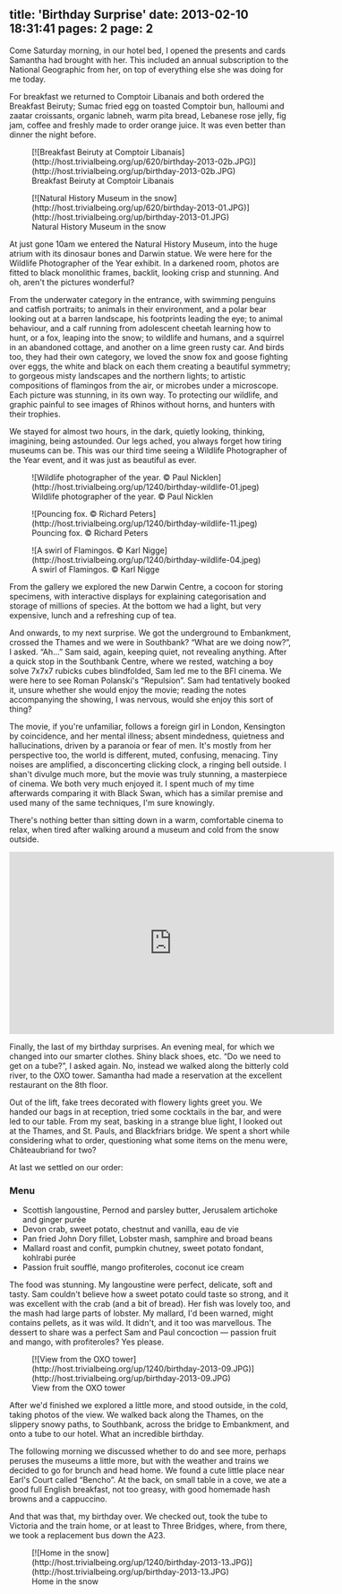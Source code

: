 title: 'Birthday Surprise'
date: 2013-02-10 18:31:41
pages: 2
page: 2
---
Come Saturday morning, in our hotel bed, I opened the presents and cards Samantha had brought with her. This included an annual subscription to the National Geographic from her, on top of everything else she was doing for me today.

For breakfast we returned to Comptoir Libanais and both ordered the Breakfast Beiruty; Sumac fried egg on toasted Comptoir bun, halloumi and zaatar croissants, organic labneh, warm pita bread, Lebanese rose jelly, fig jam, coffee and freshly made to order orange juice. It was even better than dinner the night before.

<figure class="generated-figure generated-figure--620 generated-figure--portrait">[![Breakfast Beiruty at Comptoir Libanais](http://host.trivialbeing.org/up/620/birthday-2013-02b.JPG)](http://host.trivialbeing.org/up/birthday-2013-02b.JPG)<figcaption class="generated-figure-caption">Breakfast Beiruty at Comptoir Libanais</figcaption></figure>

<figure class="generated-figure generated-figure--620 generated-figure--portrait">[![Natural History Museum in the snow](http://host.trivialbeing.org/up/620/birthday-2013-01.JPG)](http://host.trivialbeing.org/up/birthday-2013-01.JPG)<figcaption class="generated-figure-caption">Natural History Museum in the snow</figcaption></figure>

At just gone 10am we entered the Natural History Museum, into the huge atrium with its dinosaur bones and Darwin statue. We were here for the Wildlife Photographer of the Year exhibit. In a darkened room, photos are fitted to black monolithic frames, backlit, looking crisp and stunning. And oh, aren't the pictures wonderful?

From the underwater category in the entrance, with swimming penguins and catfish portraits; to animals in their environment, and a polar bear looking out at a barren landscape, his footprints leading the eye; to animal behaviour, and a calf running from adolescent cheetah learning how to hunt, or a fox, leaping into the snow; to wildlife and humans, and a squirrel in an abandoned cottage, and another on a lime green rusty car. And birds too, they had their own category, we loved the snow fox and goose fighting over eggs, the white and black on each them creating a beautiful symmetry; to gorgeous misty landscapes and the northern lights; to artistic compositions of flamingos from the air, or microbes under a microscope. Each picture was stunning, in its own way. To protecting our wildlife, and graphic painful to see images of Rhinos without horns, and hunters with their trophies.

We stayed for almost two hours, in the dark, quietly looking, thinking, imagining, being astounded. Our legs ached, you always forget how tiring museums can be. This was our third time seeing a Wildlife Photographer of the Year event, and it was just as beautiful as ever.

<figure class="generated-figure generated-figure--retina generated-figure--620 generated-figure--landscape">![Wildlife photographer of the year. © Paul Nicklen](http://host.trivialbeing.org/up/1240/birthday-wildlife-01.jpeg)<figcaption class="generated-figure-caption">Wildlife photographer of the year. © Paul Nicklen</figcaption></figure>

<figure class="generated-figure generated-figure--retina generated-figure--620 generated-figure--landscape">![Pouncing fox. © Richard Peters](http://host.trivialbeing.org/up/1240/birthday-wildlife-11.jpeg)<figcaption class="generated-figure-caption">Pouncing fox. © Richard Peters</figcaption></figure>

<figure class="generated-figure generated-figure--retina generated-figure--620 generated-figure--landscape">![A swirl of Flamingos. © Karl Nigge](http://host.trivialbeing.org/up/1240/birthday-wildlife-04.jpeg)<figcaption class="generated-figure-caption">A swirl of Flamingos. © Karl Nigge</figcaption></figure>

From the gallery we explored the new Darwin Centre, a cocoon for storing specimens, with interactive displays for explaining categorisation and storage of millions of species. At the bottom we had a light, but very expensive, lunch and a refreshing cup of tea.

And onwards, to my next surprise. We got the underground to Embankment, crossed the Thames and we were in Southbank? “What are we doing now?”, I asked. “Ah…” Sam said, again, keeping quiet, not revealing anything. After a quick stop in the Southbank Centre, where we rested, watching a boy solve 7x7x7 rubicks cubes blindfolded, Sam led me to the BFI cinema. We were here to see Roman Polanski's “Repulsion”. Sam had tentatively booked it, unsure whether she would enjoy the movie; reading the notes accompanying the showing, I was nervous, would she enjoy this sort of thing?

The movie, if you're unfamiliar, follows a foreign girl in London, Kensington by coincidence, and her mental illness; absent mindedness, quietness and hallucinations, driven by a paranoia or fear of men. It's mostly from her perspective too, the world is different, muted, confusing, menacing. Tiny noises are amplified, a disconcerting clicking clock, a ringing bell outside. I shan't divulge much more, but the movie was truly stunning, a masterpiece of cinema. We both very much enjoyed it. I spent much of my time afterwards comparing it with Black Swan, which has a similar premise and used many of the same techniques, I'm sure knowingly.

There's nothing better than sitting down in a warm, comfortable cinema to relax, when tired after walking around a museum and cold from the snow outside.

<iframe width="580" height="325" src="http://www.youtube.com/embed/iO0niGPR5S4?rel=0" frameborder="0" allowfullscreen></iframe>

Finally, the last of my birthday surprises. An evening meal, for which we changed into our smarter clothes. Shiny black shoes, etc. “Do we need to get on a tube?”, I asked again. No, instead we walked along the bitterly cold river, to the OXO tower. Samantha had made a reservation at the excellent restaurant on the 8th floor.

Out of the lift, fake trees decorated with flowery lights greet you. We handed our bags in at reception, tried some cocktails in the bar, and were led to our table. From my seat, basking in a strange blue light, I looked out at the Thames, and St. Pauls, and Blackfriars bridge. We spent a short while considering what to order, questioning what some items on the menu were, Châteaubriand for two?

At last we settled on our order:

<div class="menu">

### Menu

*   Scottish langoustine, Pernod and parsley butter, Jerusalem artichoke and ginger purée
*   Devon crab, sweet potato, chestnut and vanilla, eau de vie
*   Pan fried John Dory fillet, Lobster mash, samphire and broad beans
*   Mallard roast and confit, pumpkin chutney, sweet potato fondant, kohlrabi purée
*   Passion fruit soufflé, mango profiteroles, coconut ice cream
</div>

The food was stunning. My langoustine were perfect, delicate, soft and tasty. Sam couldn't believe how a sweet potato could taste so strong, and it was excellent with the crab (and a bit of bread). Her fish was lovely too, and the mash had large parts of lobster. My mallard, I'd been warned, might contains pellets, as it was wild. It didn't, and it too was marvellous. The dessert to share was a perfect Sam and Paul concoction — passion fruit and mango, with profiteroles? Yes please.

<figure class="generated-figure generated-figure--retina generated-figure--620 generated-figure--landscape">[![View from the OXO tower](http://host.trivialbeing.org/up/1240/birthday-2013-09.JPG)](http://host.trivialbeing.org/up/birthday-2013-09.JPG)<figcaption class="generated-figure-caption">View from the OXO tower</figcaption></figure>

After we'd finished we explored a little more, and stood outside, in the cold, taking photos of the view. We walked back along the Thames, on the slippery snowy paths, to Southbank, across the bridge to Embankment, and onto a tube to our hotel. What an incredible birthday.

The following morning we discussed whether to do and see more, perhaps peruses the museums a little more, but with the weather and trains we decided to go for brunch and head home. We found a cute little place near Earl's Court called “Bencho”. At the back, on small table in a cove, we ate a good full English breakfast, not too greasy, with good homemade hash browns and a cappuccino.

And that was that, my birthday over. We checked out, took the tube to Victoria and the train home, or at least to Three Bridges, where, from there, we took a replacement bus down the A23.

<figure class="generated-figure generated-figure--retina generated-figure--620 generated-figure--landscape">[![Home in the snow](http://host.trivialbeing.org/up/1240/birthday-2013-13.JPG)](http://host.trivialbeing.org/up/birthday-2013-13.JPG)<figcaption class="generated-figure-caption">Home in the snow</figcaption></figure>
